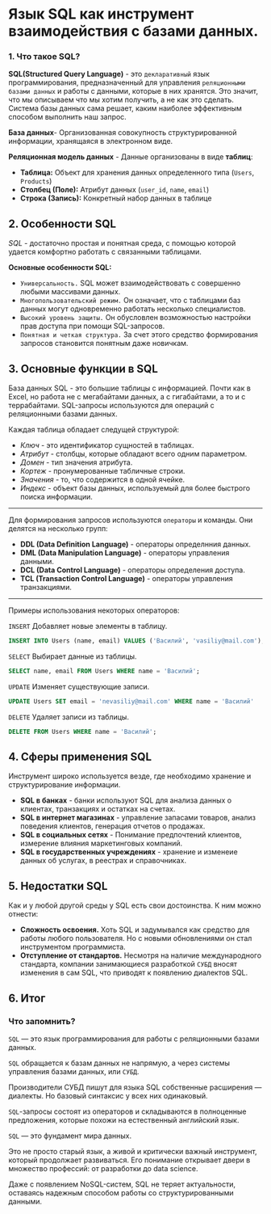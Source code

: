 # Язык SQL как инструмент взаимодействия с базами данных.

### 1. Что такое SQL? 
**SQL(Structured Query Language)** - это `декларативный` язык программирования, предназначенный для управления `реляционными базами данных` и работы с данными, которые в них хранятся. Это значит, что мы описываем что мы хотим получить, а не как это сделать. Система базы данных сама решает, каким наиболее эффективным способом выполнить наш запрос.

**База данных**- Организованная совокупность структурированной информации, хранящаяся в электронном виде.

**Реляционная модель данных** - Данные организованы в виде **таблиц**:
- **Таблица:** Объект для хранения данных определенного типа (`Users`, `Products`)
- **Столбец (Поле):** Атрибут данных (`user_id`, `name`, `email`)
- **Строка (Запись):** Конкретный набор данных в таблице

## 2. Особенности SQL

*SQL* - достаточно простая и понятная среда, с помощью которой удается комфортно работать с связанными таблицами. 

**Основные особенности SQL:**
- `Универсальность.` SQL может взаимодействовать с совершенно любыми массивами данных.
- `Многопользовательский режим.` Он означает, что с таблицами баз данных могут одновременно работать несколько специалистов.
- `Высокий уровень защиты.` Он обусловлен возможностью настройки прав доступа при помощи SQL-запросов.
- `Понятная и четкая структура.` За счет этого средство формирования запросов становится понятным даже новичкам.

## 3. Основные функции в SQL
База данных SQL - это большие таблицы с информацией. Почти как в Excel, но работа не с мегабайтами данных, а с гигабайтами, а то и с террабайтами. SQL-запросы используются для операций с реляционными базами данных.

Каждая таблица обладает следущей структурой: 

- *Ключ* - это идентификатор сущностей в таблицах.
- *Атрибут* - столбцы, которые обладают всего одним параметром.
- *Домен* - тип значения атрибута.
- *Кортеж* - пронумерованные табличные строки.
- *Значения* - то, что содержится в одной ячейке.
- *Индекс* - объект базы данных, используемый для более быстрого поиска информации.
---
Для формирования запросов используются `операторы` и команды. Они делятся на несколько групп:

- **DDL (Data Definition Language)** - операторы определнния данных.
- **DML (Data Manipulation Language)** - операторы управления данными.
- **DCL (Data Control Language)** - операторы определения доступа. 
- **TCL (Transaction Control Language)** - операторы управления транзакциями.
---
Примеры использования некоторых операторов:

`INSERT`
Добавляет новые элементы в таблицу.
```sql
INSERT INTO Users (name, email) VALUES ('Василий', 'vasiliy@mail.com');
```

`SELECT`
Выбирает данные из таблицы.
```sql 
SELECT name, email FROM Users WHERE name = 'Василий';
```

`UPDATE`
Изменяет существующие записи. 
```sql
UPDATE Users SET email = 'nevasiliy@mail.com' WHERE name = 'Василий'
```

`DELETE` Удаляет записи из таблицы.
```sql
DELETE FROM Users WHERE name = 'Василий';
```

## 4. Сферы применения SQL
Инструмент широко используется везде, где необходимо хранение и структурирование информации. 

- **SQL в банках** - банки используют SQL для анализа данных о клиентах, транзакциях и остатках на счетах.
- **SQL в интернет магазинах** - управление запасами товаров, анализ поведения клиентов, генерация отчетов о продажах. 
- **SQL в социальных сетях** - Понимание предпочтений клиентов, измерение влияния маркетинговых компаний.
- **SQL в государственных учреждениях** - хранение и изменеие данных об услугах, в реестрах и справочниках.

##  5. Недостатки SQL

Как и у любой другой среды у SQL есть свои достоинства. К ним можно отнести:
- **Cложность освоения.** Хоть SQL и задумывался как средство для работы любого пользователя. Но с новыми обновлениями он стал инструментом программиста.
- **Отступление от стандартов.** Несмотря на наличие международного стандарта, компании занимающиеся разработкой `СУБД` вносят изменения в сам SQL, что приводят к появлению диалектов SQL.

## 6. Итог
### Что запомнить? 

`SQL` — это язык программирования для работы с реляционными базами данных.

`SQL` обращается к базам данных не напрямую, а через системы управления базами данных, или `СУБД`.

Производители СУБД пишут для языка SQL собственные расширения — диалекты. Но базовый синтаксис у всех них одинаковый.

`SQL`-запросы состоят из операторов и складываются в полноценные предложения, которые похожи на естественный английский язык.

`SQL` — это фундамент мира данных.

Это не просто старый язык, а живой и критически важный инструмент, который продолжает развиваться. Его понимание открывает двери в множество профессий: от разработки до data science.

Даже с появлением NoSQL-систем, SQL не теряет актуальности, оставаясь надежным способом работы со структурированными данными.